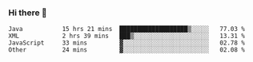 ### Hi there 👋

<!--
**urzz/urzz** is a ✨ _special_ ✨ repository because its `README.md` (this file) appears on your GitHub profile.

Here are some ideas to get you started:

- 🔭 I’m currently working on ...
- 🌱 I’m currently learning ...
- 👯 I’m looking to collaborate on ...
- 🤔 I’m looking for help with ...
- 💬 Ask me about ...
- 📫 How to reach me: ...
- 😄 Pronouns: ...
- ⚡ Fun fact: ...
-->

<!--START_SECTION:waka-->

```text
Java           15 hrs 21 mins  ███████████████████▒░░░░░   77.03 %
XML            2 hrs 39 mins   ███▒░░░░░░░░░░░░░░░░░░░░░   13.31 %
JavaScript     33 mins         ▓░░░░░░░░░░░░░░░░░░░░░░░░   02.78 %
Other          24 mins         ▓░░░░░░░░░░░░░░░░░░░░░░░░   02.08 %
```

<!--END_SECTION:waka-->
